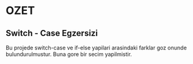 # OZET

## Switch - Case Egzersizi

Bu projede switch-case ve if-else yapilari arasindaki farklar goz onunde bulundurulmustur.
Buna gore bir secim yapilmistir.
